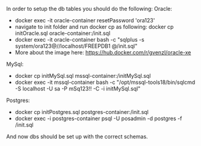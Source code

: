 In order to setup the db tables you should do the following:
 Oracle: 
   - docker exec -it oracle-container resetPassword 'ora123'
   - navigate to init folder and run docker cp as following: docker cp initOracle.sql oracle-container:/init.sql
   - docker exec -it oracle-container bash -c "sqlplus -s system/ora123@//localhost/FREEPDB1 @/init.sql"
   - More about the image here: https://hub.docker.com/r/gvenzl/oracle-xe

MySql:
   - docker cp initMySql.sql mssql-container:/initMySql.sql
   - docker exec -it mssql-container bash -c "/opt/mssql-tools18/bin/sqlcmd -S localhost -U sa -P mSq123!! -C -i initMySql.sql"

Postgres:
   - docker cp initPostgres.sql postgres-container:/init.sql
   - docker exec -i postgres-container psql -U posadmin -d postgres -f /init.sql

And now dbs should be set up with the correct schemas.
